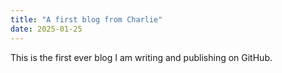```yaml
---
title: "A first blog from Charlie"
date: 2025-01-25
---
```

This is the first ever blog I am writing and publishing on GitHub.

